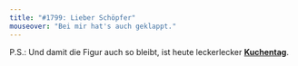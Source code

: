```yaml
---
title: "#1799: Lieber Schöpfer"
mouseover: "Bei mir hat's auch geklappt."
---
```


P.S.:
Und damit die Figur auch so bleibt, ist heute leckerlecker <a href="http://www.fonflatter.de/kalender"><strong>Kuchentag</strong></a>.
